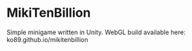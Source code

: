 # MikiTenBillion
Simple minigame written in Unity.
WebGL build available here:
ko89.github.io/mikitenbillion
